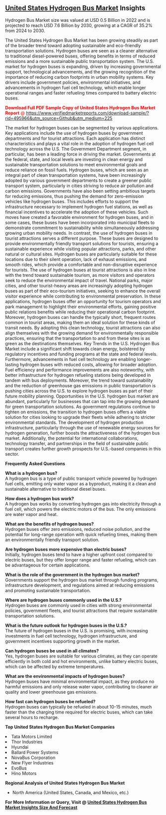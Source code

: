 <h2><a href="https://www.verifiedmarketreports.com/download-sample/?rid=495966&amp;utm_source=Github&amp;utm_medium=225" target="_blank">United States Hydrogen Bus Market</a> Insights</h2><p>Hydrogen Bus Market size was valued at USD 0.5 Billion in 2022 and is projected to reach USD 7.6 Billion by 2030, growing at a CAGR of 35.2% from 2024 to 2030.</p><p> <p>The United States Hydrogen Bus Market has been growing steadily as part of the broader trend toward adopting sustainable and eco-friendly transportation solutions. Hydrogen buses are seen as a cleaner alternative to traditional diesel-powered buses, offering benefits in terms of reduced emissions and a more sustainable public transportation system. The U.S. market for hydrogen buses is expanding, driven by increasing governmental support, technological advancements, and the growing recognition of the importance of reducing carbon footprints in urban mobility systems. Key drivers include government policies, environmental initiatives, and advancements in hydrogen fuel cell technology, which enable longer operational ranges and faster refueling times compared to battery electric buses.</p> <p><p><span class=""><span style="color: #ff0000;"><strong>Download Full PDF Sample Copy of United States Hydrogen Bus Market Report</strong> @ </span><a href="https://www.verifiedmarketreports.com/download-sample/?rid=495966&amp;utm_source=Github&amp;utm_medium=225" target="_blank">https://www.verifiedmarketreports.com/download-sample/?rid=495966&amp;utm_source=Github&amp;utm_medium=225</a></span></p></p> <p>The market for hydrogen buses can be segmented by various applications. Key applications include the use of hydrogen buses by government departments and for tourist attractions. Each application has distinct characteristics and plays a vital role in the adoption of hydrogen fuel cell technology across the U.S. The Government Department segment, in particular, has been a leading force in driving the market. Governments at the federal, state, and local levels are investing in clean energy and sustainable transportation solutions to meet environmental goals and reduce reliance on fossil fuels. Hydrogen buses, which are seen as an integral part of clean transportation systems, have been increasingly adopted by various government departments to create a greener public transport system, particularly in cities striving to reduce air pollution and carbon emissions. Governments have also been setting ambitious targets for reducing emissions, thus pushing the demand for zero-emission vehicles like hydrogen buses. This includes efforts to support the infrastructure necessary to implement hydrogen fuel stations, as well as financial incentives to accelerate the adoption of these vehicles. Such moves have created a favorable environment for hydrogen buses, and in some cases, these buses have been incorporated into municipal fleets to demonstrate commitment to sustainability while simultaneously addressing growing urban mobility needs. In contrast, the use of hydrogen buses in tourist attractions serves a different purpose. These buses are designed to provide environmentally friendly transport solutions for tourists, ensuring a sustainable experience while visiting popular attractions, parks, and other natural or cultural sites. Hydrogen buses are particularly suitable for these locations due to their silent operation, lack of exhaust emissions, and smooth rides, which provide a comfortable and non-disruptive experience for tourists. The use of hydrogen buses at tourist attractions is also in line with the trend toward sustainable tourism, as more visitors and operators seek to reduce the environmental impact of travel. National parks, major cities, and other tourist-heavy areas are increasingly adopting hydrogen buses as part of their eco-tourism initiatives, seeking to enhance the overall visitor experience while contributing to environmental preservation. In these applications, hydrogen buses offer an opportunity for tourism operators and park management to highlight their environmental efforts, gaining positive public relations benefits while reducing their operational carbon footprint. Moreover, hydrogen buses can handle the typically short, frequent routes common in tourist areas, making them an ideal solution for these kinds of transit needs. By adopting this clean technology, tourist attractions can also align themselves with the growing demand for environmentally responsible practices, ensuring that the transportation to and from these sites is as green as the destinations themselves. Key Trends in the U.S. Hydrogen Bus Market include a significant shift towards clean energy, bolstered by regulatory incentives and funding programs at the state and federal levels. Furthermore, advancements in fuel cell technology are enabling longer-lasting hydrogen buses with reduced costs, allowing for broader adoption. Fuel efficiency and performance improvements are also noteworthy, with better infrastructure for hydrogen refueling stations being developed in tandem with bus deployments. Moreover, the trend toward sustainability and the reduction of greenhouse gas emissions in public transportation is pushing cities across the U.S. to explore hydrogen buses as part of their future mobility planning. Opportunities in the U.S. hydrogen bus market are abundant, particularly for businesses that can tap into the growing demand for green transportation solutions. As government regulations continue to tighten on emissions, the transition to hydrogen buses offers a viable solution for cities looking to upgrade their fleets while adhering to stricter environmental standards. The development of hydrogen production infrastructure, particularly through the use of renewable energy sources for hydrogen generation, further boosts the attractiveness of the hydrogen bus market. Additionally, the potential for international collaborations, technology transfer, and partnerships in the field of sustainable public transport creates further growth prospects for U.S.-based companies in this sector. <p><strong>Frequently Asked Questions</strong></p> <p><strong>What is a hydrogen bus?</strong><br> A hydrogen bus is a type of public transport vehicle powered by hydrogen fuel cells, emitting only water vapor as a byproduct, making it a clean and sustainable alternative to traditional diesel buses.</p> <p><strong>How does a hydrogen bus work?</strong><br> A hydrogen bus works by converting hydrogen gas into electricity through a fuel cell, which powers the electric motors of the bus. The only emissions are water vapor and heat.</p> <p><strong>What are the benefits of hydrogen buses?</strong><br> Hydrogen buses offer zero emissions, reduced noise pollution, and the potential for long-range operation with quick refueling times, making them an environmentally friendly transport solution.</p> <p><strong>Are hydrogen buses more expensive than electric buses?</strong><br> Initially, hydrogen buses tend to have a higher upfront cost compared to electric buses, but they offer longer range and faster refueling, which can be advantageous for certain applications.</p> <p><strong>What is the role of the government in the hydrogen bus market?</strong><br> Governments support the hydrogen bus market through funding programs, infrastructure development, and regulations aimed at reducing emissions and promoting sustainable transportation.</p> <p><strong>Where are hydrogen buses commonly used in the U.S.?</strong><br> Hydrogen buses are commonly used in cities with strong environmental policies, government fleets, and tourist attractions that require sustainable transportation solutions.</p> <p><strong>What is the future outlook for hydrogen buses in the U.S.?</strong><br> The future of hydrogen buses in the U.S. is promising, with increasing investments in fuel cell technology, hydrogen infrastructure, and government incentives supporting growth in the market.</p> <p><strong>Can hydrogen buses be used in all climates?</strong><br> Yes, hydrogen buses are suitable for various climates, as they can operate efficiently in both cold and hot environments, unlike battery electric buses, which can be affected by extreme temperatures.</p> <p><strong>What are the environmental impacts of hydrogen buses?</strong><br> Hydrogen buses have minimal environmental impact, as they produce no harmful emissions and only release water vapor, contributing to cleaner air quality and lower greenhouse gas emissions.</p> <p><strong>How fast can hydrogen buses be refueled?</strong><br> Hydrogen buses can typically be refueled in about 10-15 minutes, much faster than the charging time required for electric buses, which can take several hours to recharge.</p> </p><p><strong>Top United States Hydrogen Bus Market Companies</strong></p><div data-test-id=""><p><li>Tata Motors Limited</li><li> Thor Industries</li><li> Hyundai</li><li> Ballard Power Systems</li><li> NovaBus Corporation</li><li> New Flyer Industries</li><li> EvoBus</li><li> Hino Motors</li></p><div><strong>Regional Analysis of&nbsp;United States Hydrogen Bus Market</strong></div><ul><li dir="ltr"><p dir="ltr">North America&nbsp;(United States, Canada, and Mexico, etc.)</p></li></ul><p><strong>For More Information or Query, Visit @&nbsp;</strong><strong><a href="https://www.verifiedmarketreports.com/product/hydrogen-bus-market/?utm_source=Github&amp;utm_medium=225" target="_blank">United States Hydrogen Bus Market Insights Size And Forecast</a></strong></p></div>
